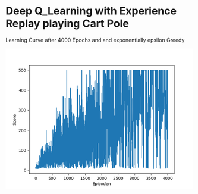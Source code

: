# Deep Q_Learning with Experience Replay playing Cart Pole

[image1]: ./Img/Converging.png "Calculation Equation"
[image2]: ./Img/Q_table10000.png "Calculation Equation"


Learning Curve after 4000 Epochs and and exponentially epsilon Greedy

![alt text][image1]
